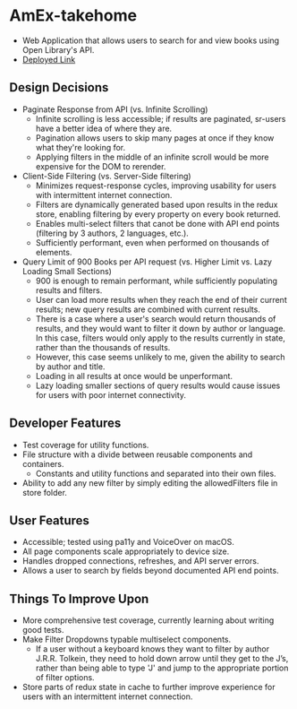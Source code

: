 # AmEx-takehome
* Web Application that allows users to search for and view books using Open Library's API.
* [Deployed Link](book-finder-a42054.netlify.com)
## Design Decisions
* Paginate Response from API (vs. Infinite Scrolling)
    * Infinite scrolling is less accessible; if results are paginated, sr-users have a better idea of where they are.
    * Pagination allows users to skip many pages at once if they know what they're looking for.
    * Applying filters in the middle of an infinite scroll would be more expensive for the DOM to rerender.
* Client-Side Filtering (vs. Server-Side filtering)
    * Minimizes request-response cycles, improving usability for users with intermittent internet connection.
    * Filters are dynamically generated based upon results in the redux store, enabling filtering by every property on every book returned.
    * Enables multi-select filters that canot be done with API end points (filtering by 3 authors, 2 languages, etc.).
    * Sufficiently performant, even when performed on thousands of elements.
* Query Limit of 900 Books per API request (vs. Higher Limit vs. Lazy Loading Small Sections)
    * 900 is enough to remain performant, while sufficiently populating results and filters.
    * User can load more results when they reach the end of their current results; new query results are combined with current results.
    * There is a case where a user's search would return thousands of results, and they would want to filter it down by author or language. In this case, filters would only apply to the results currently in state, rather than the thousands of results. 
    * However, this case seems unlikely to me, given the ability to search by author and title.
    * Loading in all results at once would be unperformant.
    * Lazy loading smaller sections of query results would cause issues for users with poor internet connectivity.
## Developer Features
* Test coverage for utility functions.
* File structure with a divide between reusable components and containers.
    * Constants and utility functions and separated into their own files.
* Ability to add any new filter by simply editing the allowedFilters file in store folder.
## User Features
* Accessible; tested using pa11y and VoiceOver on macOS.
* All page components scale appropriately to device size.
* Handles dropped connections, refreshes, and API server errors.
* Allows a user to search by fields beyond documented API end points.
## Things To Improve Upon
* More comprehensive test coverage, currently learning about writing good tests.
* Make Filter Dropdowns typable multiselect components.
    * If a user without a keyboard knows they want to filter by author J.R.R. Tolkein, they need to hold down arrow until they       get to the J’s, rather than being able to type 'J' and jump to the appropriate portion of filter options.
* Store parts of redux state in cache to further improve experience for users with an intermittent internet connection.
